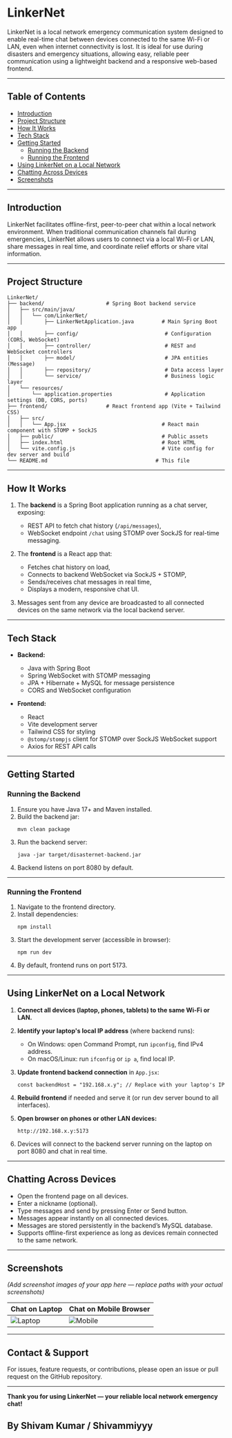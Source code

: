 
# LinkerNet

LinkerNet is a local network emergency communication system designed to enable real-time chat between devices connected to the same Wi-Fi or LAN, even when internet connectivity is lost. It is ideal for use during disasters and emergency situations, allowing easy, reliable peer communication using a lightweight backend and a responsive web-based frontend.

---

## Table of Contents

- [Introduction](#introduction)  
- [Project Structure](#project-structure)  
- [How It Works](#how-it-works)  
- [Tech Stack](#tech-stack)  
- [Getting Started](#getting-started)  
  - [Running the Backend](#running-the-backend)  
  - [Running the Frontend](#running-the-frontend)  
- [Using LinkerNet on a Local Network](#using-linkernet-on-a-local-network)  
- [Chatting Across Devices](#chatting-across-devices)  
- [Screenshots](#screenshots)  

---

## Introduction

LinkerNet facilitates offline-first, peer-to-peer chat within a local network environment. When traditional communication channels fail during emergencies, LinkerNet allows users to connect via a local Wi-Fi or LAN, share messages in real time, and coordinate relief efforts or share vital information.

---

## Project Structure

```
LinkerNet/
├── backend/                    # Spring Boot backend service
│   ├── src/main/java/
│   │   └── com/LinkerNet/
│   │       ├── LinkerNetApplication.java         # Main Spring Boot app
│   │       ├── config/                            # Configuration (CORS, WebSocket)
│   │       ├── controller/                        # REST and WebSocket controllers
│   │       ├── model/                             # JPA entities (Message)
│   │       ├── repository/                        # Data access layer
│   │       └── service/                           # Business logic layer
│   └── resources/
│       └── application.properties                 # Application settings (DB, CORS, ports)
├── frontend/                   # React frontend app (Vite + Tailwind CSS)
│   ├── src/
│   │   └── App.jsx                               # React main component with STOMP + SockJS
│   ├── public/                                   # Public assets
│   ├── index.html                                # Root HTML
│   └── vite.config.js                            # Vite config for dev server and build
└── README.md                                   # This file
```

---

## How It Works

1. The **backend** is a Spring Boot application running as a chat server, exposing:
   - REST API to fetch chat history (`/api/messages`),
   - WebSocket endpoint `/chat` using STOMP over SockJS for real-time messaging.

2. The **frontend** is a React app that:
   - Fetches chat history on load,
   - Connects to backend WebSocket via SockJS + STOMP,
   - Sends/receives chat messages in real time,
   - Displays a modern, responsive chat UI.

3. Messages sent from any device are broadcasted to all connected devices on the same network via the local backend server.

---

## Tech Stack

- **Backend:**
  - Java with Spring Boot  
  - Spring WebSocket with STOMP messaging  
  - JPA + Hibernate + MySQL for message persistence  
  - CORS and WebSocket configuration
  
- **Frontend:**
  - React  
  - Vite development server  
  - Tailwind CSS for styling  
  - `@stomp/stompjs` client for STOMP over SockJS WebSocket support  
  - Axios for REST API calls
  
---

## Getting Started

### Running the Backend

1. Ensure you have Java 17+ and Maven installed.
2. Build the backend jar:
   ```
   mvn clean package
   ```
3. Run the backend server:
   ```
   java -jar target/disasternet-backend.jar
   ```
4. Backend listens on port 8080 by default.

---

### Running the Frontend

1. Navigate to the frontend directory.
2. Install dependencies:
   ```
   npm install
   ```
3. Start the development server (accessible in browser):
   ```
   npm run dev
   ```
4. By default, frontend runs on port 5173.

---

## Using LinkerNet on a Local Network

1. **Connect all devices (laptop, phones, tablets) to the same Wi-Fi or LAN.**

2. **Identify your laptop's local IP address** (where backend runs):

   - On Windows: open Command Prompt, run `ipconfig`, find IPv4 address.
   - On macOS/Linux: run `ifconfig` or `ip a`, find local IP.

3. **Update frontend backend connection** in `App.jsx`:

   ```
   const backendHost = "192.168.x.y"; // Replace with your laptop's IP
   ```
   
4. **Rebuild frontend** if needed and serve it (or run dev server bound to all interfaces).

5. **Open browser on phones or other LAN devices:**

   ```
   http://192.168.x.y:5173
   ```

6. Devices will connect to the backend server running on the laptop on port 8080 and chat in real time.

---

## Chatting Across Devices

- Open the frontend page on all devices.
- Enter a nickname (optional).
- Type messages and send by pressing Enter or Send button.
- Messages appear instantly on all connected devices.
- Messages are stored persistently in the backend’s MySQL database.
- Supports offline-first experience as long as devices remain connected to the same network.

---

## Screenshots

*(Add screenshot images of your app here — replace paths with your actual screenshots)*

| Chat on Laptop                   | Chat on Mobile Browser               |
|---------------------------------|------------------------------------|
| ![Laptop](resources/web.jpg) | ![Mobile](resources/phone.jpg)  |

---

## Contact & Support

For issues, feature requests, or contributions, please open an issue or pull request on the GitHub repository.

---

**Thank you for using LinkerNet — your reliable local network emergency chat!**

## By Shivam Kumar / Shivammiyyy
